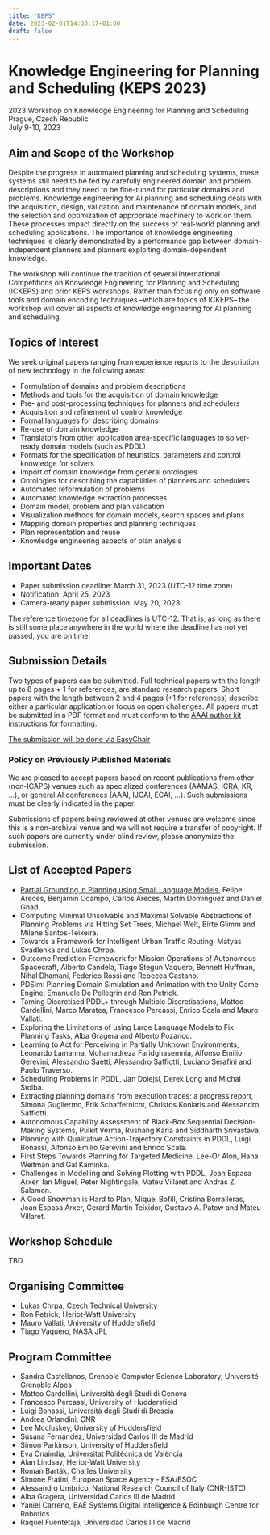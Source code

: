 ```yaml
---
title: "KEPS"
date: 2023-02-01T14:30:17+01:00
draft: false
---
```



# Knowledge Engineering for Planning and Scheduling (KEPS 2023)

2023 Workshop on Knowledge Engineering for Planning and Scheduling \
Prague, Czech Republic \
July 9-10, 2023

## Aim and Scope of the Workshop

Despite the progress in automated planning and scheduling systems, these systems still need to be fed by carefully engineered domain and problem descriptions and they need to be fine-tuned for particular domains and problems. Knowledge engineering for AI planning and scheduling deals with the acquisition, design, validation and maintenance of domain models, and the selection and optimization of appropriate machinery to work on them. These processes impact directly on the success of real-world planning and scheduling applications. The importance of knowledge engineering techniques is clearly demonstrated by a performance gap between domain-independent planners and planners exploiting domain-dependent knowledge.

The workshop will continue the tradition of several International Competitions on Knowledge Engineering for Planning and Scheduling (ICKEPS) and prior KEPS workshops. Rather than focusing only on software tools and domain encoding techniques –which are topics of ICKEPS– the workshop will cover all aspects of knowledge engineering for AI planning and scheduling.

## Topics of Interest

We seek original papers ranging from experience reports to the description of new technology in the following areas:
- Formulation of domains and problem descriptions
- Methods and tools for the acquisition of domain knowledge
- Pre- and post-processing techniques for planners and schedulers
- Acquisition and refinement of control knowledge
- Formal languages for describing domains
- Re-use of domain knowledge
- Translators from other application area-specific languages to solver-ready domain models (such as PDDL)
- Formats for the specification of heuristics, parameters and control knowledge for solvers
- Import of domain knowledge from general ontologies
- Ontologies for describing the capabilities of planners and schedulers
- Automated reformulation of problems
- Automated knowledge extraction processes
- Domain model, problem and plan validation
- Visualization methods for domain models, search spaces and plans
- Mapping domain properties and planning techniques
- Plan representation and reuse
- Knowledge engineering aspects of plan analysis

## Important Dates

- Paper submission deadline: March 31, 2023 (UTC-12 time zone)
- Notification: April 25, 2023
- Camera-ready paper submission: May 20, 2023

The reference timezone for all deadlines is UTC-12. That is, as long as there is still some place anywhere in the world where the deadline has not yet passed, you are on time!

## Submission Details

Two types of papers can be submitted. Full technical papers with the length up to 8 pages + 1 for references, are standard research papers. Short papers with the length between 2 and 4 pages (+1 for references) describe either a particular application or focus on open challenges. All papers must be submitted in a PDF format and must conform to the [AAAI author kit instructions for formatting](https://www.aaai.org/Publications/Templates/AuthorKit23.zip). 

[The submission will be done via EasyChair](https://easychair.org/conferences/?conf=keps23)

### Policy on Previously Published Materials

We are pleased to accept papers based on recent publications from other (non-ICAPS) venues such as specialized conferences (AAMAS, ICRA, KR, ...), or general AI conferences (AAAI, IJCAI, ECAI, ...). Such submissions must be clearly indicated in the paper.

Submissions of papers being reviewed at other venues are welcome since this is a non-archival venue and we will not require a transfer of copyright. If such papers are currently under blind review, please anonymize the submission.

## List of Accepted Papers

- [Partial Grounding in Planning using Small Language Models](./KEPS-23_paper_1243.pdf), Felipe Areces, Benjamin Ocampo, Carlos Areces, Martin Dominguez and Daniel Gnad.
- Computing Minimal Unsolvable and Maximal Solvable Abstractions of Planning Problems via Hitting Set Trees, Michael Welt, Birte Glimm and Milene Santos-Teixeira.
- Towards a Framework for Intelligent Urban Traffic Routing, Matyas Svadlenka and Lukas Chrpa.
- Outcome Prediction Framework for Mission Operations of Autonomous Spacecraft, Alberto Candela, Tiago Stegun Vaquero, Bennett Huffman, Nihal Dhamani, Federico Rossi and Rebecca Castano.
- PDSim: Planning Domain Simulation and Animation with the Unity Game Engine, Emanuele De Pellegrin and Ron Petrick.
- Taming Discretised PDDL+ through Multiple Discretisations, Matteo Cardellini, Marco Maratea, Francesco Percassi, Enrico Scala and Mauro Vallati.
- Exploring the Limitations of using Large Language Models to Fix Planning Tasks, Alba Gragera and Alberto Pozanco.
- Learning to Act for Perceiving in Partially Unknown Environments, Leonardo Lamanna, Mohamadreza Faridghasemnia, Alfonso Emilio Gerevini, Alessandro Saetti, Alessandro Saffiotti, Luciano Serafini and Paolo Traverso.
- Scheduling Problems in PDDL, Jan Dolejsi, Derek Long and Michal Stolba.
- Extracting planning domains from execution traces: a progress report, Simona Gugliermo, Erik Schaffernicht, Christos Koniaris and Alessandro Saffiotti.
- Autonomous Capability Assessment of Black-Box Sequential Decision-Making Systems, Pulkit Verma, Rushang Karia and Siddharth Srivastava.
- Planning with Qualitative Action-Trajectory Constraints in PDDL, Luigi Bonassi, Alfonso Emilio Gerevini and Enrico Scala.
- First Steps Towards Planning for Targeted Medicine, Lee-Or Alon, Hana Weitman and Gal Kaminka.
- Challenges in Modelling and Solving Plotting with PDDL, Joan Espasa Arxer, Ian Miguel, Peter Nightingale, Mateu Villaret and András Z. Salamon.
- A Good Snowman is Hard to Plan, Miquel Bofill, Cristina Borralleras, Joan Espasa Arxer, Gerard Martin Teixidor, Gustavo A. Patow and Mateu Villaret.


## Workshop Schedule

TBD

## Organising Committee

- Lukas Chrpa, Czech Technical University
- Ron Petrick, Heriot-Watt University
- Mauro Vallati, University of Huddersfield
- Tiago Vaquero, NASA JPL

## Program Committee

- Sandra Castellanos, Grenoble Computer Science Laboratory, Université Grenoble Alpes
- Matteo Cardellini, Università degli Studi di Genova
- Francesco Percassi, University of Huddersfield
- Luigi Bonassi, Università degli Studi di Brescia
- Andrea Orlandini, CNR
- Lee Mccluskey, University of Huddersfield
- Susana Fernandez, Universidad Carlos III de Madrid
- Simon Parkinson, University of Huddersfield
- Eva Onaindia, Universitat Politècnica de València
- Alan Lindsay, Heriot-Watt University
- Roman Barták, Charles University
- Simone Fratini, European Space Agency - ESA/ESOC
- Alessandro Umbrico, National Research Council of Italy (CNR-ISTC)
- Alba Gragera, Universidad Carlos III de Madrid
- Yaniel Carreno, BAE Systems Digital Intelligence & Edinburgh Centre for Robotics
- Raquel Fuentetaja, Universidad Carlos III de Madrid



